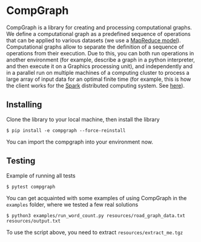 # CompGraph
CompGraph is a library for creating and processing computational graphs. We define a computational graph as a predefined sequence of operations that can be applied to various datasets (we use a [MapReduce model](https://en.wikipedia.org/wiki/MapReduce)). Computational graphs allow to separate the definition of a sequence of operations from their execution. Due to this, you can both
run operations in another environment (for example, describe a graph in a python interpreter, and then execute it on a Graphics processing unit),
and independently and in a parallel run on multiple machines of a computing cluster to process a large array of
input data for an optimal finite time (for example, this is how the client works for the [Spark](https://en.wikipedia.org/wiki/Apache_Spark) distributed computing system. See [here](https://spark.apache.org/examples.html)).


## Installing
Clone the library to your local machine, then install the library
    
    $ pip install -e compgraph --force-reinstall

You can import the compgraph into your environment now.

## Testing
Example of running all tests
    
    $ pytest compgraph


You can get acquainted with some examples of using CompGraph in the `examples` folder, where we tested a few real solutions

    $ python3 examples/run_word_count.py resources/road_graph_data.txt resources/output.txt

To use the script above, you need to extract `resources/extract_me.tgz`
